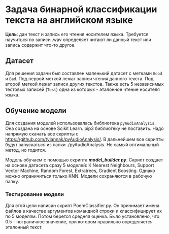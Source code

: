 # Задача бинарной классификации текстa на английском языке

**Цель**: дан текст и запись его чтения носителем языка. Требуется научиться по записи .wav определяет читают ли данный текст или запись содержит что-то другое.

## Датасет

Для решения задачи был составлен маленький датасет с метками `Good` и `Bad`. Под первой меткой лежат записи чтения данного текста. Под второй меткой лежат записи других текстов. Также есть 5 независимых тестовых записей (`Test`) одна из которых - эталонное чтение носителя языка.

## Обучение модели

Для создания моделей использовалась библиотека `pyAudioAnalysis`. Она создана на основе Scikit Learn. pip3 библиотеку не поставить. Надо напрямую скачать все скрипты с https://github.com/tyiannak/pyAudioAnalysis/.  В дальнейшем все скрипты будут запускаться из папки ./pyAudioAnalysis. Не самый оптимальный метод, но годится.

Модель обучаем с помощью скрипта ***model_builder.py***. Скрипт создает на основе датасета сразу 5 моделей: K Nearest Neighbours, Support Vector Machine, Random Forest, Extratrees, Gradient Boosting. Однако можно ограничиться только KNN. Модели сохраняются в рабочую папку.

### Тестирование модели

Для этой цели написан скрипт PoemClassifier.py. Он принимает имена файлов в качестве аргументов командной строки и классифицирует их по 5 моделям. Потом берется средняя оценка. Было установлено, что 0.5 - пограничное значение, при котором правильно определяется эталонный текст.
